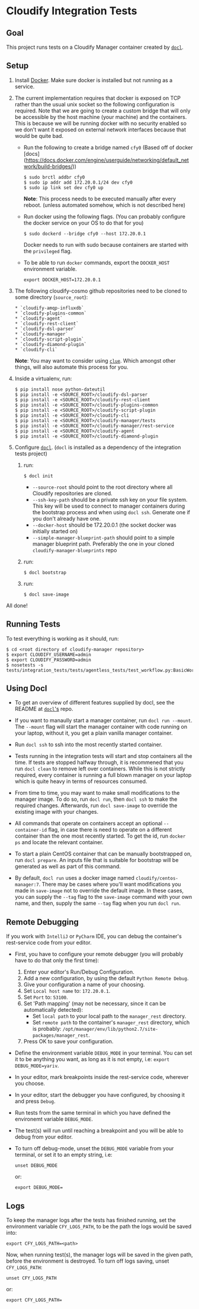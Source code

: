 Cloudify Integration Tests
==========================

## Goal
This project runs tests on a Cloudify Manager container created by [`docl`](https://github.com/cloudify-cosmo/docl).

## Setup
1. Install [Docker](https://docs.docker.com/engine/installation/).
   Make sure docker is installed but not running as a service.

2. The current implementation requires that docker is exposed on TCP rather than
   the usual unix socket so the following configuration is required. Note that
   we are going to create a custom bridge that will only be accessible by the host
   machine (your machine) and the containers. This is because we will be running
   docker with no security enabled so we don't want it exposed on external network
   interfaces because that would be quite bad.
   * Run the following to create a bridge named `cfy0` (Based off of docker [docs] (https://docs.docker.com/engine/userguide/networking/default_network/build-bridges/))

     ```
     $ sudo brctl addbr cfy0
     $ sudo ip addr add 172.20.0.1/24 dev cfy0
     $ sudo ip link set dev cfy0 up
     ```

     **Note**: This process needs to be executed manually after every
     reboot. (unless automated somehow, which is not described here)

   * Run docker using the following flags. (You can probably configure the docker service
     on your OS to do that for you)

      ```
      $ sudo dockerd --bridge cfy0 --host 172.20.0.1
      ```
      Docker needs to run with sudo because containers are started with the `privileged`
      flag.
   * To be able to run `docker` commands, export the `DOCKER_HOST` environment
     variable.

     ```
     export DOCKER_HOST=172.20.0.1
     ```

3. The following cloudify-cosmo github repositories need to be cloned to
   some directory (`source_root`):

       * `cloudify-amqp-influxdb`
       * `cloudify-plugins-common`
       * `cloudify-agent`
       * `cloudify-rest-client`
       * `cloudify-dsl-parser`
       * `cloudify-manager`
       * `cloudify-script-plugin`
       * `cloudify-diamond-plugin`
       * `cloudify-cli`

   **Note**: You may want to consider using [`clue`](http://clue.readthedocs.io/en/latest/).
   Which amongst other things, will also automate this process for you.

4. Inside a virtualenv, run:

   ```
   $ pip install nose python-dateutil
   $ pip install -e <SOURCE_ROOT>/cloudify-dsl-parser
   $ pip install -e <SOURCE_ROOT>/cloudify-rest-client
   $ pip install -e <SOURCE_ROOT>/cloudify-plugins-common
   $ pip install -e <SOURCE_ROOT>/cloudify-script-plugin
   $ pip install -e <SOURCE_ROOT>/cloudify-cli
   $ pip install -e <SOURCE_ROOT>/cloudify-manager/tests
   $ pip install -e <SOURCE_ROOT>/cloudify-manager/rest-service
   $ pip install -e <SOURCE_ROOT>/cloudify-agent
   $ pip install -e <SOURCE_ROOT>/cloudify-diamond-plugin
   ```

5. Configure [`docl`](https://github.com/cloudify-cosmo/docl). (`docl` is installed
   as a dependency of the integration tests project)
   1. run:

      ```
      $ docl init
      ```
      * `--source-root` should point to the root directory where all Cloudify
        repositories are cloned.
      * `--ssh-key-path` should be a private ssh key on your file system. This
        key will be used to connect to manager containers during the bootstrap
        process and when using `docl ssh`. Generate one if you don't already
        have one.
      * `--docker-host` should be 172.20.0.1 (the socket docker was
        initially started on)
      * `--simple-manager-blueprint-path` should point to a simple manager blueprint
        path. Preferably the one in your cloned `cloudify-manager-blueprints` repo
   2. run:

      ```
      $ docl bootstrap
      ```

   3. run:

      ```
      $ docl save-image
      ```

All done!

## Running Tests

To test everything is working as it should, run:

```
$ cd <root directory of cloudify-manager repository>
$ export CLOUDIFY_USERNAME=admin
$ export CLOUDIFY_PASSWORD=admin
$ nosetests -s tests/integration_tests/tests/agentless_tests/test_workflow.py:BasicWorkflowsTest.test_execute_operation
```

## Using Docl
* To get an overview of different features supplied by docl, see the README at [`docl`'s](https://github.com/cloudify-cosmo/docl) repo.

* If you want to manaully start a manager container, run `docl run --mount`. The `--mount` flag will start the manager container with code running on your laptop, without it, you get a plain vanilla manager container.

* Run `docl ssh` to ssh into the most recently started container.

* Tests running in the integration tests will start and stop containers all the time. If tests are stopped halfway through, it is recommened that you run `docl clean` to remove left over containers. While this is not strictly required, every container is running a full blown manager on your laptop which is quite heavy in terms of resources consumed.

* From time to time, you may want to make small modifications to the manager image. To do so, run `docl run`, then `docl ssh` to make the required changes. Afterwards, run `docl save-image` to override the existing image with your changes. 

* All commands that operate on containers accept an optional `--container-id` flag, in case there is need to operate on a different container than the one most recently started. To get the id, run `docker ps` and locate the relevant container.

* To start a plain CentOS container that can be manually bootstrapped on, run `docl prepare`. An inputs file that is suitable for bootstrap will be generated as well as part of this command.

* By default, `docl run` uses a docker image named `cloudify/centos-manager:7`. There may be cases where you'll want modifications you made in `save-image` not to override the default image. In these cases, you can supply the `--tag` flag to the `save-image` command with your own name, and then, supply the same `--tag` flag when you run `docl run`.


## Remote Debugging

If you work with `IntelliJ` or `PyCharm` IDE, you can debug the container's rest-service code from your editor.

* First, you have to configure your remote debugger (you will probably have to do that only the first time):
   1. Enter your editor's Run/Debug Configuration.
   2. Add a new configuration, by using the default `Python Remote Debug`.
   3. Give your configuration a name of your choosing.
   4. Set `Local host name` to: `172.20.0.1`.
   5. Set `Port` to: `53100`.
   6. Set 'Path mapping' (may not be necessary, since it can be automatically detected):
      * Set `local path` to your local path to the `manager_rest` directory.
      * Set `remote path` to the container's `manager_rest` directory, which is probably:
      `/opt/manager/env/lib/python2.7/site-packages/manager_rest`.
   7. Press OK to save your configuration.
   
* Define the environment variable `DEBUG_MODE` in your terminal. You can set it to be anything you want, as long as it is    not empty, i.e: `export DEBUG_MODE=yariv`.
* In your editor, mark breakpoints inside the rest-service code, wherever you choose.

* In your editor, start the debugger you have configured, by choosing it and press `Debug`.

* Run tests from the same terminal in which you have defined the environemt variable `DEBUG_MODE`.

* The test(s) will run until reaching a breakpoint and you will be able to debug from your editor.

* To turn off debug-mode, unset the `DEBUG_MODE` variable from your terminal, or set it to an empty string, i.e:

  ```
  unset DEBUG_MODE
  ```
  
  or:
  
  ```
  export DEBUG_MODE=
  ```


## Logs

To keep the manager logs after the tests has finished running, set the environment variable `CFY_LOGS_PATH`, to be the path the logs would be saved into:

```
export CFY_LOGS_PATH=<path>
```

Now, when running test(s), the manager logs will be saved in the given path, before the environment is destroyed.
To turn off logs saving, unset `CFY_LOGS_PATH`:

  ```
  unset CFY_LOGS_PATH
  ```
  
  or:
  
  ```
  export CFY_LOGS_PATH=
  ```
